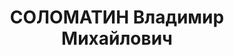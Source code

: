 ---
title: СОЛОМАТИН Владимир Михайлович
description: 'Род. в 1893, Москва, русский, обр.: среднее. Проживал: Карагандинская
  обл. Балхаш. Прибалхашстрой.

  Арестован Балхашский НКВД. 31.07.1937. Обв. по ст. 58-11, 58-8, 58-7 УК РСФСР. Приговор:
  Верховный суд СССР, 10.03.1938 – 15 лет ИТЛ.

  Реабилитирован Верховным судом СССР 28.12.1957 за отсутствием состава преступления'
---